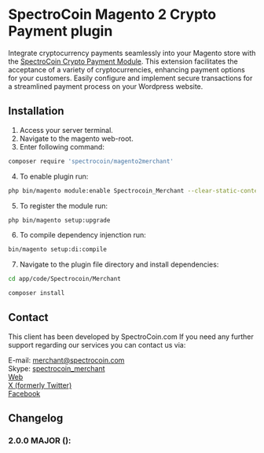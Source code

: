 # SpectroCoin Magento 2 Crypto Payment plugin

Integrate cryptocurrency payments seamlessly into your Magento store with the [SpectroCoin Crypto Payment Module](https://spectrocoin.com/en/plugins/magento2.html). This extension facilitates the acceptance of a variety of cryptocurrencies, enhancing payment options for your customers. Easily configure and implement secure transactions for a streamlined payment process on your Wordpress website.

## Installation

1. Access your server terminal.
2. Navigate to the magento web-root.
3. Enter following command:

```bash
composer require 'spectrocoin/magento2merchant'
```

4. To enable plugin run:
```bash
php bin/magento module:enable Spectrocoin_Merchant --clear-static-content
```

5. To register the module run:
```bash
php bin/magento setup:upgrade
```

6. To compile dependency injenction run:
```bash
bin/magento setup:di:compile
```

7. Navigate to the plugin file directory and install dependencies:

```bash
cd app/code/Spectrocoin/Merchant
```

```bash
composer install
```

## Contact

This client has been developed by SpectroCoin.com If you need any further support regarding our services you can contact us via:

E-mail: merchant@spectrocoin.com <br/>
Skype: [spectrocoin_merchant](https://join.skype.com/invite/iyXHU7o08KkW) </br>
[Web](https://spectrocoin.com) </br>
[X (formerly Twitter)](https://twitter.com/spectrocoin) </br>
[Facebook](https://www.facebook.com/spectrocoin/)

## Changelog

### 2.0.0 MAJOR ():


